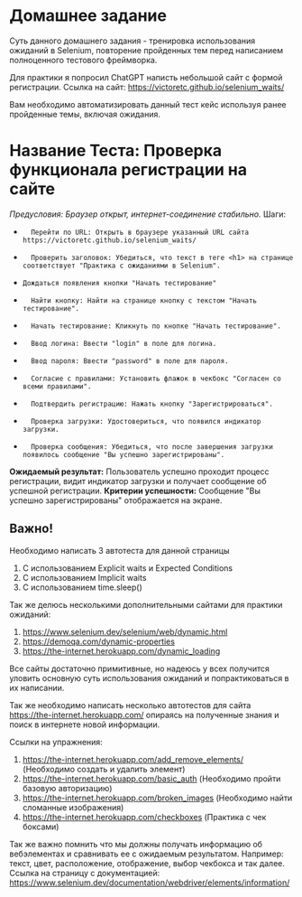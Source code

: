 # Домашнее задание
Суть данного домашнего задания - тренировка использования ожиданий в Selenium, повторение пройденных тем перед написанием полноценного тестового фреймворка. 

Для практики я попросил ChatGPT написть небольшой сайт с формой регистрации. 
Ссылка на сайт: https://victoretc.github.io/selenium_waits/

Вам необходимо автоматизировать данный тест кейс используя ранее пройденные темы, включая ожидания. 
# Название Теста: Проверка функционала регистрации на сайте
*Предусловия: Браузер открыт, интернет-соединение стабильно.*
Шаги:
* 		Перейти по URL: Открыть в браузере указанный URL сайта https://victoretc.github.io/selenium_waits/ 
* 		Проверить заголовок: Убедиться, что текст в теге <h1> на странице соответствует "Практика с ожиданиями в Selenium".
*     Дождаться появления кнопки "Начать тестирование" 
* 		Найти кнопку: Найти на странице кнопку с текстом "Начать тестирование".
* 		Начать тестирование: Кликнуть по кнопке "Начать тестирование".
* 		Ввод логина: Ввести "login" в поле для логина.
* 		Ввод пароля: Ввести "password" в поле для пароля.
* 		Согласие с правилами: Установить флажок в чекбокс "Согласен со всеми правилами".
* 		Подтвердить регистрацию: Нажать кнопку "Зарегистрироваться".
* 		Проверка загрузки: Удостовериться, что появился индикатор загрузки.
* 		Проверка сообщения: Убедиться, что после завершения загрузки появилось сообщение "Вы успешно зарегистрированы".

**Ожидаемый результат:** Пользователь успешно проходит процесс регистрации, видит индикатор загрузки и получает сообщение об успешной регистрации.
**Критерии успешности:** Сообщение "Вы успешно зарегистрированы" отображается на экране.

## Важно!
Необходимо написать 3 автотеста для данной страницы 
1. С использованием Explicit waits и Expected Conditions
2. С использованием Implicit waits
3. С использованием time.sleep()

Так же делюсь несколькими дополнительными сайтами для практики ожиданий: 
1. https://www.selenium.dev/selenium/web/dynamic.html
2. https://demoqa.com/dynamic-properties 
3. https://the-internet.herokuapp.com/dynamic_loading 

Все сайты достаточно примитивные, но надеюсь у всех получится уловить основную суть использования ожиданий и попрактиковаться в их написании.  

Так же необходимо написать несколько автотестов для сайта https://the-internet.herokuapp.com/ опираясь на полученные знания и поиск в интернете новой информации. 

Ссылки на упражнения: 
1. https://the-internet.herokuapp.com/add_remove_elements/ (Необходимо создать и удалить элемент)
2. https://the-internet.herokuapp.com/basic_auth (Необходимо пройти базовую авторизацию)
3. https://the-internet.herokuapp.com/broken_images (Необходимо найти сломанные изображения)
4. https://the-internet.herokuapp.com/checkboxes (Практика с чек боксами)

Так же важно помнить что мы должны получать информацию об вебэлементах и сравнивать ее с ожидаемым результатом.
Например: текст, цвет, расположение, отображение, выбор чекбокса и так далее. 
Ссылка на страницу с документацией: https://www.selenium.dev/documentation/webdriver/elements/information/ 
 
